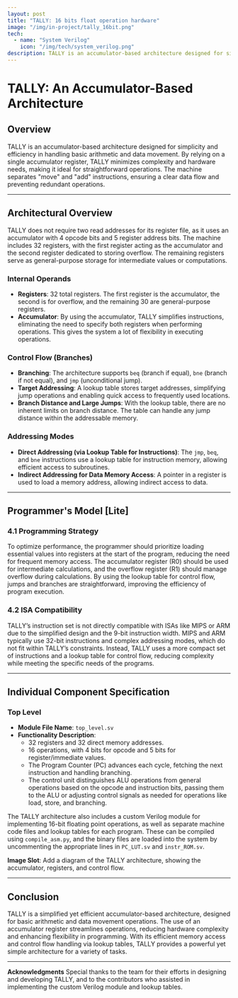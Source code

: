 ```yaml
---
layout: post
title: "TALLY: 16 bits float operation hardware"
image: "/img/in-project/tally_16bit.png"
tech:
  - name: "System Verilog"
    icon: "/img/tech/system_verilog.png"
description: TALLY is an accumulator-based architecture designed for simplicity and efficiency, utilizing a single accumulator register for basic arithmetic and data movement.
---
```


# TALLY: An Accumulator-Based Architecture

## Overview
TALLY is an accumulator-based architecture designed for simplicity and efficiency in handling basic arithmetic and data movement. By relying on a single accumulator register, TALLY minimizes complexity and hardware needs, making it ideal for straightforward operations. The machine separates "move" and "add" instructions, ensuring a clear data flow and preventing redundant operations.

---

## Architectural Overview
TALLY does not require two read addresses for its register file, as it uses an accumulator with 4 opcode bits and 5 register address bits. The machine includes 32 registers, with the first register acting as the accumulator and the second register dedicated to storing overflow. The remaining registers serve as general-purpose storage for intermediate values or computations.

### Internal Operands
- **Registers**: 32 total registers. The first register is the accumulator, the second is for overflow, and the remaining 30 are general-purpose registers.
- **Accumulator**: By using the accumulator, TALLY simplifies instructions, eliminating the need to specify both registers when performing operations. This gives the system a lot of flexibility in executing operations.

### Control Flow (Branches)
- **Branching**: The architecture supports `beq` (branch if equal), `bne` (branch if not equal), and `jmp` (unconditional jump).
- **Target Addressing**: A lookup table stores target addresses, simplifying jump operations and enabling quick access to frequently used locations.
- **Branch Distance and Large Jumps**: With the lookup table, there are no inherent limits on branch distance. The table can handle any jump distance within the addressable memory.

### Addressing Modes
- **Direct Addressing (via Lookup Table for Instructions)**: The `jmp`, `beq`, and `bne` instructions use a lookup table for instruction memory, allowing efficient access to subroutines.
- **Indirect Addressing for Data Memory Access**: A pointer in a register is used to load a memory address, allowing indirect access to data.

---

## Programmer's Model [Lite]

### 4.1 Programming Strategy
To optimize performance, the programmer should prioritize loading essential values into registers at the start of the program, reducing the need for frequent memory access. The accumulator register (R0) should be used for intermediate calculations, and the overflow register (R1) should manage overflow during calculations. By using the lookup table for control flow, jumps and branches are straightforward, improving the efficiency of program execution.

### 4.2 ISA Compatibility
TALLY’s instruction set is not directly compatible with ISAs like MIPS or ARM due to the simplified design and the 9-bit instruction width. MIPS and ARM typically use 32-bit instructions and complex addressing modes, which do not fit within TALLY’s constraints. Instead, TALLY uses a more compact set of instructions and a lookup table for control flow, reducing complexity while meeting the specific needs of the programs.

---

## Individual Component Specification

### Top Level
- **Module File Name**: `top_level.sv`
- **Functionality Description**:
  - 32 registers and 32 direct memory addresses.
  - 16 operations, with 4 bits for opcode and 5 bits for register/immediate values.
  - The Program Counter (PC) advances each cycle, fetching the next instruction and handling branching.
  - The control unit distinguishes ALU operations from general operations based on the opcode and instruction bits, passing them to the ALU or adjusting control signals as needed for operations like load, store, and branching.

The TALLY architecture also includes a custom Verilog module for implementing 16-bit floating point operations, as well as separate machine code files and lookup tables for each program. These can be compiled using `compile_asm.py`, and the binary files are loaded into the system by uncommenting the appropriate lines in `PC_LUT.sv` and `instr_ROM.sv`.

**Image Slot**: Add a diagram of the TALLY architecture, showing the accumulator, registers, and control flow.

---

## Conclusion
TALLY is a simplified yet efficient accumulator-based architecture, designed for basic arithmetic and data movement operations. The use of an accumulator register streamlines operations, reducing hardware complexity and enhancing flexibility in programming. With its efficient memory access and control flow handling via lookup tables, TALLY provides a powerful yet simple architecture for a variety of tasks.

---

**Acknowledgments**
Special thanks to the team for their efforts in designing and developing TALLY, and to the contributors who assisted in implementing the custom Verilog module and lookup tables.
